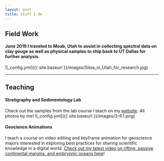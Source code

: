 ```yaml
---
layout: post
title: Stuff I do
---
```

## Field Work
#### June 2019 I traveled to Moab, Utah to assist in collecting spectral data on clay gouge as well as physical samples to ship back to UT Dallas for further analysis.
![_config.yml]({{ site.baseurl }}/images/Siloa_in_Utah_for_research.jpg)
****

## Teaching
#### Stratigraphy and Sedimentology Lab
Check out the samples from the lab course I teach on my [website](https://labs.utdallas.edu/geosamples). All photos by me!
![_config.yml]({{ site.baseurl }}/images/3-6.1.png)
#### Geocience Animations
I teach a course on video editing and keyframe animation for geoscience majors interested in exploring best practices for sharing scientific knowledge in a digital world. [Check out my latest video on rifting, passive continental margins, and embryonic oceans here](https://www.youtube.com/watch?v=HQqrfIVkctM&t)!


